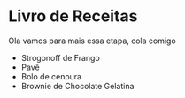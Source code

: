 # Livro de Receitas 

Ola vamos para mais essa etapa, cola comigo

- Strogonoff de Frango
- Pavê
- Bolo de cenoura
- Brownie de Chocolate
Gelatina 
